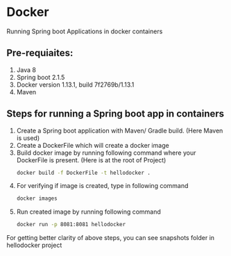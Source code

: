 # Docker
Running Spring boot Applications in docker containers

## Pre-requiaites:
1. Java 8
2. Spring boot 2.1.5
3. Docker version 1.13.1, build 7f2769b/1.13.1
4. Maven


## Steps for running a Spring boot app in containers
1. Create a Spring boot application with Maven/ Gradle build. (Here Maven is used)
2. Create a DockerFile which will create a docker image
3. Build docker image by running following command where your DockerFile is present. (Here is at the root of Project)
   ```bash
   docker build -f DockerFile -t hellodocker .
   ```
4. For verifying if image is created, type in following command
   ```bash
   docker images
   ```
5. Run created image by running following command
   ```bash
   docker run -p 8081:8081 hellodocker
   ```
   
For getting better clarity of above steps, you can see snapshots folder in hellodocker project

